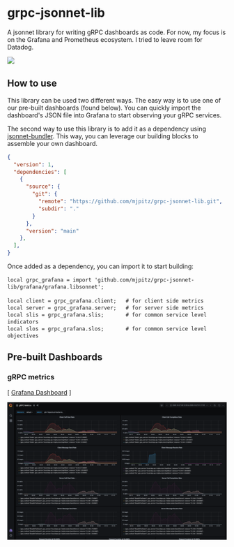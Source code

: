 # grpc-jsonnet-lib

A jsonnet library for writing gRPC dashboards as code.
For now, my focus is on the Grafana and Prometheus ecosystem.
I tried to leave room for Datadog.

![](https://www.google-analytics.com/collect?v=1&tid=UA-172921913-1&cid=555&t=pageview&ec=repo&ea=open&dp=%2Fgrpc-jsonnet-lib&dt=%2Fgrpc-jsonnet-lib)

## How to use

This library can be used two different ways.
The easy way is to use one of our pre-built dashboards (found below).
You can quickly import the dashboard's JSON file into Grafana to start observing your gRPC services.

The second way to use this library is to add it as a dependency using [jsonnet-bundler](https://github.com/jsonnet-bundler/jsonnet-bundler).
This way, you can leverage our building blocks to assemble your own dashboard.

```json
{
  "version": 1,
  "dependencies": [
    {
      "source": {
        "git": {
          "remote": "https://github.com/mjpitz/grpc-jsonnet-lib.git",
          "subdir": "."
        }
      },
      "version": "main"
    },
  ],
}
```

Once added as a dependency, you can import it to start building:

```jsonnet
local grpc_grafana = import 'github.com/mjpitz/grpc-jsonnet-lib/grafana/grafana.libsonnet';

local client = grpc_grafana.client;   # for client side metrics
local server = grpc_grafana.server;   # for server side metrics
local slis = grpc_grafana.slis;       # for common service level indicators
local slos = grpc_grafana.slos;       # for common service level objectives
```

## Pre-built Dashboards

### gRPC metrics

[ [Grafana Dashboard](grpc-metrics/grpc-metrics.json) ]

![dashboard screenshot](grpc-metrics/grpc-metrics.png)
